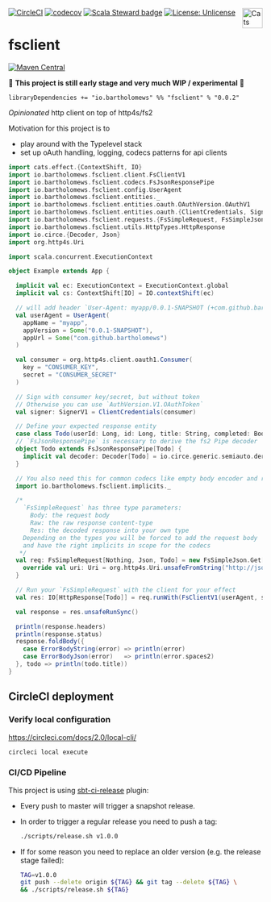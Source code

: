 [![CircleCI](https://circleci.com/gh/bartholomews/fsclient/tree/master.svg?style=svg)](https://circleci.com/gh/bartholomews/fsclient/tree/master)
[![codecov](https://codecov.io/gh/bartholomews/fsclient/branch/master/graph/badge.svg)](https://codecov.io/gh/bartholomews/fsclient)
[![Scala Steward badge](https://img.shields.io/badge/Scala_Steward-helping-blue.svg?style=flat&logo=data:image/png;base64,iVBORw0KGgoAAAANSUhEUgAAAA4AAAAQCAMAAAARSr4IAAAAVFBMVEUAAACHjojlOy5NWlrKzcYRKjGFjIbp293YycuLa3pYY2LSqql4f3pCUFTgSjNodYRmcXUsPD/NTTbjRS+2jomhgnzNc223cGvZS0HaSD0XLjbaSjElhIr+AAAAAXRSTlMAQObYZgAAAHlJREFUCNdNyosOwyAIhWHAQS1Vt7a77/3fcxxdmv0xwmckutAR1nkm4ggbyEcg/wWmlGLDAA3oL50xi6fk5ffZ3E2E3QfZDCcCN2YtbEWZt+Drc6u6rlqv7Uk0LdKqqr5rk2UCRXOk0vmQKGfc94nOJyQjouF9H/wCc9gECEYfONoAAAAASUVORK5CYII=)](https://scala-steward.org)
[![License: Unlicense](https://img.shields.io/badge/license-Unlicense-black.svg)](http://unlicense.org/)
<a href="https://typelevel.org/cats/"><img src="https://typelevel.org/cats/img/cats-badge.svg" height="40px" align="right" alt="Cats friendly" /></a>

# fsclient

[![Maven Central](https://maven-badges.herokuapp.com/maven-central/io.bartholomews/fsclient_2.13/badge.svg)](https://maven-badges.herokuapp.com/maven-central/io.bartholomews/fsclient_2.13)

🔧 **This project is still early stage and very much WIP / experimental** 🔧  

```
libraryDependencies += "io.bartholomews" %% "fsclient" % "0.0.2"
```

*Opinionated* http client on top of http4s/fs2

Motivation for this project is to 
- play around with the Typelevel stack
- set up oAuth handling, logging, codecs patterns for api clients

```scala
import cats.effect.{ContextShift, IO}
import io.bartholomews.fsclient.client.FsClientV1
import io.bartholomews.fsclient.codecs.FsJsonResponsePipe
import io.bartholomews.fsclient.config.UserAgent
import io.bartholomews.fsclient.entities._
import io.bartholomews.fsclient.entities.oauth.OAuthVersion.OAuthV1
import io.bartholomews.fsclient.entities.oauth.{ClientCredentials, SignerV1}
import io.bartholomews.fsclient.requests.{FsSimpleRequest, FsSimpleJson}
import io.bartholomews.fsclient.utils.HttpTypes.HttpResponse
import io.circe.{Decoder, Json}
import org.http4s.Uri

import scala.concurrent.ExecutionContext

object Example extends App {

  implicit val ec: ExecutionContext = ExecutionContext.global
  implicit val cs: ContextShift[IO] = IO.contextShift(ec)

  // will add header `User-Agent: myapp/0.0.1-SNAPSHOT (+com.github.bartholomews)` to all requests
  val userAgent = UserAgent(
    appName = "myapp",
    appVersion = Some("0.0.1-SNAPSHOT"),
    appUrl = Some("com.github.bartholomews")
  )

  val consumer = org.http4s.client.oauth1.Consumer(
    key = "CONSUMER_KEY",
    secret = "CONSUMER_SECRET"
  )

  // Sign with consumer key/secret, but without token
  // Otherwise you can use `AuthVersion.V1.OAuthToken`
  val signer: SignerV1 = ClientCredentials(consumer)

  // Define your expected response entity
  case class Todo(userId: Long, id: Long, title: String, completed: Boolean)
  // `FsJsonResponsePipe` is necessary to derive the fs2 Pipe decoder
  object Todo extends FsJsonResponsePipe[Todo] {
    implicit val decoder: Decoder[Todo] = io.circe.generic.semiauto.deriveDecoder
  }

  // You also need this for common codecs like empty body encoder and raw json decoder
  import io.bartholomews.fsclient.implicits._

  /*
    `FsSimpleRequest` has three type parameters:
      Body: the request body
      Raw: the raw response content-type
      Res: the decoded response into your own type
    Depending on the types you will be forced to add the request body
    and have the right implicits in scope for the codecs
   */
  val req: FsSimpleRequest[Nothing, Json, Todo] = new FsSimpleJson.Get[Todo] {
    override val uri: Uri = org.http4s.Uri.unsafeFromString("http://jsonplaceholder.typicode.com/todos/1")
  }

  // Run your `FsSimpleRequest` with the client for your effect
  val res: IO[HttpResponse[Todo]] = req.runWith(FsClientV1(userAgent, signer))

  val response = res.unsafeRunSync()

  println(response.headers)
  println(response.status)
  response.foldBody({
    case ErrorBodyString(error) => println(error)
    case ErrorBodyJson(error)   => println(error.spaces2)
  }, todo => println(todo.title))
}
```

## CircleCI deployment

### Verify local configuration
https://circleci.com/docs/2.0/local-cli/
```bash
circleci local execute
```

### CI/CD Pipeline

This project is using [sbt-ci-release](https://github.com/olafurpg/sbt-ci-release) plugin:
 - Every push to master will trigger a snapshot release.  
 - In order to trigger a regular release you need to push a tag:
 
    ```bash
    ./scripts/release.sh v1.0.0
    ```
 
 - If for some reason you need to replace an older version (e.g. the release stage failed):
 
    ```bash
    TAG=v1.0.0
    git push --delete origin ${TAG} && git tag --delete ${TAG} \
    && ./scripts/release.sh ${TAG}
    ```